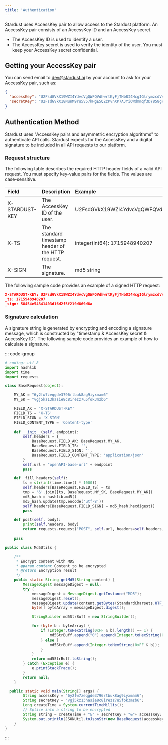 ```yaml
---
title: 'Authentication'
---
```


Stardust uses AccessKey pair to allow access to the Stardust platform. An AccessKey pair consists of an AccessKey ID and an AccessKey secret.

- The AccessKey ID is used to identify a user.
- The AccessKey secret is used to verify the identity of the user. You must keep your AccessKey secret confidential.

## Getting your AccessKey pair

You can send email to [dev@stardust.ai](mailto:dev@stardust.ai) by your account to ask for your AccessKey pair, such as:

```json AK/SK
{
  "accessKey": "U2FsdGVkX19WZI4YdvcVgQWFQVdhwrtKyFjTHb8I4HcgIGlrymzcdVv7cnsCfpox",
  "secretKey": "U2FsdGVkX18NunM9ru5v57kHgE5QZzPvnXP7AJYi6Wdmmqf3DY858gRBFSjSC123"
}
```

## Authentication Method

Stardust uses "AccessKey pairs and asymmetric encryption algorithms" to authenticate API calls. Stardust expects for the AccessKey and a digital signature to be included in all API requests to our platform.

### Request structure

The following table describes the required HTTP header fields of a valid API request. You must specify key-value pairs for the fields. The values are case-sensitive.

| Field          | Description                                        | Example                        |
| :------------- | :------------------------------------------------- | :----------------------------- |
| X-STARDUST-KEY | The AccessKey ID of the user.                      | U2FsdGVkX19WZI4YdvcVgQWFQVd... |
| X-TS           | The standard timestamp header of the HTTP request. | integer(int64): 1715948940207  |
| X-SIGN         | The signature.                                     | md5 string                     |

The following sample code provides an example of a signed HTTP request:

```json Header
X-STARDUST-KEY: U2FsdGVkX19WZI4YdvcVgQWFQVdhwrtKyFjTHb8I4HcgIGlrymzcdVv7cnsCfpoj
_ts: 1715948940207
_sign: 58454e54341403d16d2f5f219d869d8a
```

### Signature calculation

A signature string is generated by encrypting and encoding a signature message, which is constructed by "timestamp & AccessKey secret & AccessKey ID". The following sample code provides an example of how to calculate a signature.

::: code-group

```python
# coding: utf-8
import hashlib
import time
import requests

class BaseRequest(object):

    MY_AK = "6y2fw7zeqgde3796rtbuk8ag9iyxmam6"
    MY_SK = "vgj5kz13hasie8c8irezz7u5fok3mzb6"

    FIELD_AK = 'X-STARDUST-KEY'
    FIELD_TS = 'X-TS'
    FIELD_SIGN = 'X-SIGN'
    FIELD_CONTENT_TYPE = 'Content-type'

    def __init__(self, endpoint):
        self.headers = {
            BaseRequest.FIELD_AK: BaseRequest.MY_AK,
            BaseRequest.FIELD_TS: '',
            BaseRequest.FIELD_SIGN: '',
            BaseRequest.FIELD_CONTENT_TYPE: 'application/json'
        }
        self.url = "openAPI-base-url" + endpoint
        pass

    def _fill_headers(self):
        ts = str(int(time.time() * 1000))
        self.headers[BaseRequest.FIELD_TS] = ts
        tmp = '&'.join([ts, BaseRequest.MY_SK, BaseRequest.MY_AK])
        md5_hash = hashlib.md5()
        md5_hash.update(tmp.encode('utf-8'))
        self.headers[BaseRequest.FIELD_SIGN] = md5_hash.hexdigest()
        pass

    def post(self, body):
        print(self.headers, body)
        return requests.request("POST", self.url, headers=self.headers, data=body)

    pass
```

```java
public class Md5Utils {

    /**
     * Encrypt content with MD5
     * @param content Content to be encrypted
     * @return Encryption result
     */
    public static String getMd5(String content) {
        MessageDigest messageDigest = null;
        try {
            messageDigest = MessageDigest.getInstance("MD5");
            messageDigest.reset();
            messageDigest.update(content.getBytes(StandardCharsets.UTF_8));
            byte[] byteArray = messageDigest.digest();

            StringBuilder md5StrBuff = new StringBuilder();

            for (byte b : byteArray) {
                if (Integer.toHexString(0xFF & b).length() == 1) {
                    md5StrBuff.append("0").append(Integer.toHexString(0xFF & b));
                } else {
                    md5StrBuff.append(Integer.toHexString(0xFF & b));
                }
            }
            return md5StrBuff.toString();
        } catch (Exception e) {
            e.printStackTrace();
        }
        return null;
    }

  public static void main(String[] args) {
        String accessKey = "6y2fw7zeqgde3796rtbuk8ag9iyxmam6";
        String secretKey = "vgj5kz13hasie8c8irezz7u5fok3mzb6";
        Long createTime = System.currentTimeMillis();
        // Splice into a string to be encrypted
        String string = createTime + "&" + secretKey + "&"+ accessKey;
        System.out.println(JSONUtil.toJsonStr(new BaseRequest(accessKey, Md5Utils.getMd5(string), createTime)));
    }
}
```

:::
